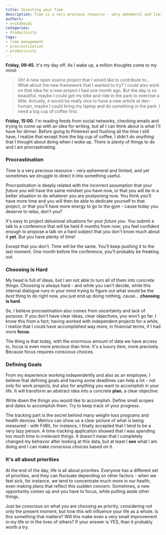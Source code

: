 ```yaml
---
title: Investing your Time
description: Time is a very precious resource - very ephemeral and limited, and yet sometimes we struggle to direct it into something useful.
authors:
- erikaheidi
categories:
- Productivity
tags:
- time management
- procrastination
- productivity
---
```


**Friday, 09:45.** It's my day off. As I wake up, a million thoughts come to my mind:
>Oh! A new open source project that I would like to contribute to... What about the new framework
that I wanted to try? I could also work on that idea for a new project I had one month ago. But the day is so beautiful, maybe I could get my bike and ride in the park
to exercise a little. Actually, it would be really nice to have a new article at dev-human, maybe I could bring my laptop and do something in the park. I need a big cup of coffee first.

**Friday, 15:00.** I'm reading feeds from social networks, checking emails and trying to come up with an idea for writing, but all I can think about is what I'll have for dinner. Before
going to Pinterest and flushing all the time I still have, I realize that except from the big cup of coffee, I didn't do _anything_ that I thought about doing when I woke up. There is plenty of things to do and I am procrastinating.

### Procrastination

Time is a very precious resource - very ephemeral and limited, and yet sometimes we struggle to direct it into something useful.

Procrastination is deeply related with the incorrect assumption that your _future you_ will have the same mindset you have now, or that you will be in a better situation to do whatever
 you are postponing now. You think you'll have more time and you will then be able to dedicate yourself to that project, or that you'll have more energy to go to the gym -
 cause today you deserve to relax, don't you?

It's easy to project delusional situations for your _future you_. You submit a talk to a conference that will be held 6 months from now; you feel confident enough to propose a talk
on a hard subject that you don't know much about it **yet**. But you have plenty of time!

Except that you don't. Time will be the same. You'll keep pushing it to the last moment. One month before the conference, you'll probably be freaking out.

### Choosing is Hard

My head is full of ideas, but I am not able to turn all of them into concrete _things_. Choosing is always hard - and while you can't decide, while this internal dialogue
runs in your mind trying to figure out what would be the _best_ thing to do right now, you just end up doing nothing, cause... **choosing is hard**.

So, I believe procrastination also comes from uncertainty and lack of purpose. If you don't have clear ideas, clear objectives, you won't go far.
I know this from a fact; having worked with independent projects for a while, I realize that I could have accomplished way more, in financial terms, if I had more **focus**.

The thing is that today, with the enormous amount of data we have access to, focus is even more precious than time. It's a luxury item, more precisely.
Because focus requires conscious choices.

### Defining Goals

From my experience working independently and also as an employee, I believe that defining goals and having some deadlines can help a lot -
not only for work projects, but also for anything you want to accomplish in your life. It will transform an abstract
 idea into a concrete **plan**, a clear objective.

Write down the things you would like to accomplish. Define small scopes and dates to accomplish them. Try to keep track of your progress.

The tracking part is the secret behind many weight-loss programs and health devices. Metrics can show us a clear picture of what is being measured -
with FitBit, for instance, I finally accepted that I tend to be a very lazy person. A time-tracking application showed that I was spending too much time in irrelevant things.
It doesn't mean that I completely changed my behavior after looking at this data, but at least I **see** what I am doing and I can make conscious choices based on it.


### It's all about priorities

At the end of the day, life is all about priorities. Everyone has a different set of priorities, and they can fluctuate depending on other factors - when we feel sick, for instance,
we tend to concentrate much more in our health, even making plans that reflect this sudden concern. Sometimes, a new opportunity comes up and you have to focus, while putting aside other things.

Just be conscious on what you are choosing as priority, considering not only the present moment, but how this will influence your life as a whole. Is this something that matters? Will this make even a very small
improvement in my life or in the lives of others? If your answer is YES, than it probably worth a try.

